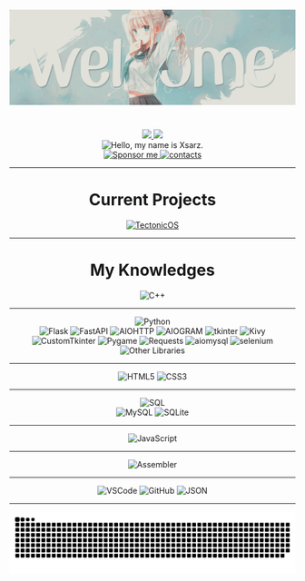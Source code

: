 <!DOCTYPE html>
<html>
<body>
	<h1 align="center">
		<img src="res/welcome.gif" alt="Welcome to my profile👾">
	</h1>
	<br>
	<div align="center">
		<a href="https://github.com/xXxCLOTIxXx/xXxCLOTIxXx">
			<img src="https://github-readme-stats.vercel.app/api?username=xXxCLOTIxXx&show_icons=true&line_height=27&count_private=true&title_color=8eecf5&text_color=c9cacc&icon_color=2bbc8a&bg_color=1d1f21">
			<img src="https://github-readme-stats.vercel.app/api/top-langs/?username=xXxCLOTIxXx&hide=java,html,tex&title_color=8eecf5&text_color=c9cacc&icon_color=2bbc8a&bg_color=1d1f21&langs_count=3">
		</a>
		<br>
		<img src="https://readme-typing-svg.demolab.com/?font=Fira+Code&pause=1000&color=8EECF5&random=false&width=285&lines=Hello%2C+my+name+is+Xsarz." alt="Hello, my name is Xsarz.">
		<br>
		<a href="https://github.com/xXxCLOTIxXx/xXxCLOTIxXx/blob/main/sponsor.md">
			<img src="https://img.shields.io/badge/%D0%A1%D0%BF%D0%BE%D0%BD%D1%81%D0%B8%D1%80%D0%BE%D0%B2%D0%B0%D1%82%D1%8C-Donate-F79B1F?style=for-the-badge&logo=github&logoColor=FF69B4&color=FF69B4" alt="Sponsor me" />
		</a>
		<a href="https://github.com/xXxCLOTIxXx/xXxCLOTIxXx/blob/main/contacts.md">
			<img src="https://img.shields.io/badge/Контакты-Contacts-F79B1F?style=for-the-badge&logoColor=0077b6&color=0077b6" alt="contacts" />
		</a>
	</div>
	<hr>
	<div align="center">
		<h1>Current Projects</h1>
		<a href="https://github.com/xXxCLOTIxXx/TectonicOS">
			<img src="https://github-readme-stats.vercel.app/api/pin/?username=xXxCLOTIxXx&repo=TectonicOS&title_color=8eecf5&text_color=c9cacc&icon_color=2bbc8a&bg_color=1d1f21" alt="TectonicOS">
		</a>
	</div>
	<hr>
	<div align="center">
		<h1>My Knowledges</h1>
		<div>
			<img src="https://img.shields.io/badge/-C++-blue?logo=cplusplus&style=for-the-badge" alt="C++">
			<hr> 
		</div>
		<div>
			<img src="https://img.shields.io/badge/python-3670A0?style=for-the-badge&logo=python&logoColor=ffdd54" alt="Python">
				<div>
				    <img src="https://img.shields.io/badge/Flask-000000?logo=flask&logoColor=white&style=for-the-badge" alt="Flask">
				    <img src="https://img.shields.io/badge/FastAPI-009688?logo=fastapi&logoColor=white&style=for-the-badge" alt="FastAPI">
				    <img src="https://img.shields.io/badge/AIOHTTP-000000?logo=aiohttp&logoColor=white&style=for-the-badge" alt="AIOHTTP">
				    <img src="https://img.shields.io/badge/AIOGRAM-2E88F5?logo=aiohttp&logoColor=white&style=for-the-badge" alt="AIOGRAM">
				    <img src="https://img.shields.io/badge/tkinter-008080?logo=tkinter&logoColor=white&style=for-the-badge" alt="tkinter">
				    <img src="https://img.shields.io/badge/Kivy-5F4B8B?logo=kivy&logoColor=white&style=for-the-badge" alt="Kivy">
				    <img src="https://img.shields.io/badge/CustomTkinter-00BFFF?logo=python&logoColor=white&style=for-the-badge" alt="CustomTkinter">
				    <img src="https://img.shields.io/badge/Pygame-000000?logo=pygame&logoColor=white&style=for-the-badge" alt="Pygame">
				    <img src="https://img.shields.io/badge/Requests-FF4F5A?logo=requests&logoColor=white&style=for-the-badge" alt="Requests">
					<img src="https://img.shields.io/badge/aiomysql-ff7b00?style=for-the-badge&logo=mysql&logoColor=white" alt="aiomysql">
					<img src="https://img.shields.io/badge/selenium-43B02A?style=for-the-badge&logo=selenium&logoColor=white" alt="selenium">
					<img src="https://img.shields.io/badge/Other%20Libraries-gray?style=for-the-badge&logo=python&logoColor=white" alt="Other Libraries">
				</div>
			<hr> 
		</div>
		<div>
			<img src="https://img.shields.io/badge/HTML-E34F26?logo=html5&logoColor=fff&style=for-the-badge" alt="HTML5">
			<img src="https://img.shields.io/badge/CSS3-1572B6?logo=css3&logoColor=white&style=for-the-badge" alt="CSS3">
			<hr>
		</div>
			<div>
			    <img src="https://img.shields.io/badge/SQL-4479A1?style=for-the-badge&logo=mysql&labelColor=4479A1&logoColor=FFF" alt="SQL">
			    <div>
			        <img src="https://img.shields.io/badge/MySQL-4479A1?style=for-the-badge&logo=mysql&labelColor=4479A1&logoColor=FFF" alt="MySQL">
			        <img src="https://img.shields.io/badge/SQLite-003B57?style=for-the-badge&logo=sqlite&logoColor=white" alt="SQLite">
			    </div>
			    <hr>
			</div>
		<div>
			<img src="https://img.shields.io/badge/javascript-F7DF1E?style=for-the-badge&logo=javascript&logoColor=black" alt="JavaScript">
			<hr>
		</div>
		<div>
			<img src="https://img.shields.io/badge/Assembler-607d8b?style=for-the-badge&logo=assemblylanguage&logoColor=white" alt="Assembler">
			<hr>
		</div>
		<div>
			<img src="https://img.shields.io/badge/Vscode-007ACC?style=for-the-badge&logo=visualstudiocode&logoColor=white" alt="VSCode">
			<img src="https://img.shields.io/badge/github-181717?logo=github&logoColor=white&style=for-the-badge" alt="GitHub">
			<img src="https://img.shields.io/badge/JSON-000000?style=for-the-badge&logo=json&logoColor=white" alt="JSON">
			<hr>
		</div>
	</div>
	<div align="center">
		<img src="https://raw.githubusercontent.com/platane/snk/output/github-contribution-grid-snake-dark.svg">
	</div>

</body>
</html>
